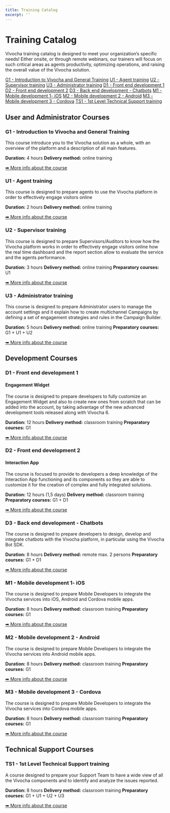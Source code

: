 ```yaml
---
title: Training Catalog
excerpt: ''
---
```


# Training Catalog

Vivocha training catalog is designed to meet your organization’s specific needs! Either onsite, or through remote webinars, our trainers will focus on such critical areas as agents productivity, optimizing operations, and raising the overall value of the Vivocha solution.

[G1 - Introduction to Vivocha and General Training](doc:g1-introduction-to-vivocha-and-general-training) [U1 - Agent training](doc:u1-agent-training) [U2 - Supervisor training](doc:u2-supervisor-training) [U3 - Administrator training](doc:u3-administrator-training) [D1 - Front end development 1](doc:d1-front-end-development-1) [D2 - Front end development 2](doc:d2-front-end-development-2) [D3 - Back end development - Chatbots](doc:d3-back-end-development-chatbots) [M1 - Mobile development 1- iOS](doc:m1-mobile-development-ios) [M2 - Mobile development 2 - Android](doc:m2-mobile-development-2-android) [M3 - Mobile development 3 - Cordova](doc:m3-mobile-development-3-cordova) [TS1 - 1st Level Technical Support training ](doc:ts1-1st-level-technical-support-training)

## User and Administrator Courses

### **G1 - Introduction to Vivocha and General Training**

This course introduce you to the Vivocha solution as a whole, with an overview of the platform and a description of all main features.

**Duration:** 4 hours **Delivery method:** online training

[➡ More info about the course](doc:g1-introduction-to-vivocha-and-general-training)

### **U1 - Agent training**

This course is designed to prepare agents to use the Vivocha platform in order to effectively engage visitors online

**Duration:** 2 hours **Delivery method:** online training

[➡ More info about the course](doc:u1-agent-training)

### **U2 - Supervisor training**

This course is designed to prepare Supervisors/Auditors to know how the Vivocha platform works in order to effectively engage visitors online how the real time dashboard and the report section allow to evaluate the service and the agents performance.

**Duration:** 3 hours **Delivery method:** online training **Preparatory courses:** U1

[➡ More info about the course](doc:u2-supervisor-training)

### **U3 - Administrator training**

This course is designed to prepare Administrator users to manage the account settings and it explain how to create multichannel Campaigns by defining a set of engagement strategies and rules in the Campaign Builder.

**Duration:** 5 hours **Delivery method:** online training **Preparatory courses:** G1 + U1 + U2

[➡ More info about the course](doc:u3-administrator-training)

## Development Courses

### **D1 - Front end development 1**

#### Engagement Widget

The course is designed to prepare developers to fully customize an Engagement Widget and also to create new ones from scratch that can be added into the account, by taking advantage of the new advanced development tools released along with Vivocha 6.

**Duration:** 12 hours **Delivery method:** classroom training **Preparatory courses:** G1

[➡ More info about the course](doc:d1-front-end-development-1)

### **D2 - Front end development 2**

#### Interaction App

The course is focused to provide to developers a deep knowledge of the Interaction App functioning and its components so they are able to customize it for the creation of complex and fully integrated solutions.

**Duration:** 12 hours \(1,5 days\) **Delivery method:** classroom training **Preparatory courses:** G1 + D1

[➡ More info about the course](doc:d2-front-end-development-2)

### **D3 - Back end development - Chatbots**

The course is designed to prepare developers to design, develop and integrate chatbots with the Vivocha platform, in particular using the Vivocha Bot SDK.

**Duration:** 8 hours **Delivery method:** remote max. 2 persons **Preparatory courses:** G1 + D1

[➡ More info about the course](doc:d3-back-end-development-chatbots)

### **M1 - Mobile development 1- iOS**

The course is designed to prepare Mobile Developers to integrate the Vivocha services into iOS, Android and Cordova mobile apps.

**Duration:** 8 hours **Delivery method:** classroom training **Preparatory courses:** G1

[➡ More info about the course](doc:m1-mobile-development-1-ios)

### **M2 - Mobile development 2 - Android**

The course is designed to prepare Mobile Developers to integrate the Vivocha services into Android mobile apps.

**Duration:** 8 hours **Delivery method:** classroom training **Preparatory courses:** G1

[➡ More info about the course](doc:m2-mobile-development-2-android)

### **M3 - Mobile development 3 - Cordova**

The course is designed to prepare Mobile Developers to integrate the Vivocha services into Cordova mobile apps.

**Duration:** 8 hours **Delivery method:** classroom training **Preparatory courses:** G1

[➡ More info about the course](doc:m3-mobile-development-3-Cordova)

## Technical Support Courses

### **TS1 - 1st Level Technical Support training**

A course designed to prepare your Support Team to have a wide view of all the Vivocha components and to identify and analyze the issues reported.

**Duration:** 8 hours **Delivery method:** classroom training **Preparatory courses:** G1 + U1 + U2 + U3

[➡ More info about the course](doc:ts1-1st-level-technical-support-training)

